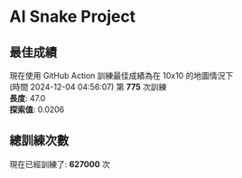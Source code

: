 
# AI Snake Project

## **最佳成績**






























現在使用 GitHub Action 訓練最佳成績為在 10x10 的地圖情況下  
(時間 2024-12-04 04:56:07) 第 **775** 次訓練  
**長度**: 47.0  
**探索值**: 0.0206





























































## 總訓練次數
現在已經訓練了: **627000** 次
